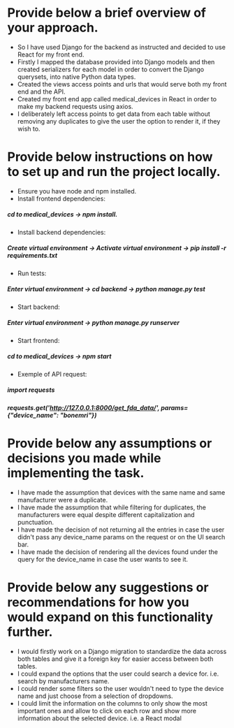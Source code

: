 # Provide below a brief overview of your approach.
- So I have used Django for the backend as instructed and decided to use React for my front end. 
- Firstly I mapped the database provided into Django models and then created serializers for each model in order to convert the Django querysets, into native Python data types.
- Created the views access points and urls that would serve both my front end and the API. 
- Created my front end app called medical_devices in React in order to make my backend requests using axios.
- I deliberately left access points to get data from each table without removing any duplicates to give the user the option to render it, if they wish to.

# Provide below instructions on how to set up and run the project locally.
- Ensure you have node and npm installed.
- Install frontend dependencies: 
##### cd to medical_devices -> npm install.
- Install backend dependencies:
##### Create virtual environment -> Activate virtual environment -> pip install -r requirements.txt
- Run tests: 
##### Enter virtual environment -> cd backend -> python manage.py test
- Start backend: 
##### Enter virtual environment -> python manage.py runserver
- Start frontend: 
##### cd to medical_devices -> npm start
- Exemple of API request: 
##### import requests 
##### requests.get('http://127.0.0.1:8000/get_fda_data/', params={"device_name": "bonemri"})

# Provide below any assumptions or decisions you made while implementing the task.
- I have made the assumption that devices with the same name and same manufacturer were a duplicate. 
- I have made the assumption that while filtering for duplicates, the manufacturers were equal despite different capitalization and punctuation.
- I have made the decision of not returning all the entries in case the user didn't pass any device_name params on the request or on the UI search bar. 
- I have made the decision of rendering all the devices found under the query for the device_name in case the user wants to see it.

# Provide below any suggestions or recommendations for how you would expand on this functionality further. 
- I would firstly work on a Django migration to standardize the data across both tables and give it a foreign key for easier access between both tables.
- I could expand the options that the user could search a device for. i.e. search by manufacturers name.
- I could render some filters so the user wouldn't need to type the device name and just choose from a selection of dropdowns.
- I could limit the information on the columns to only show the most important ones and allow to click on each row and show more information about the selected device. i.e. a React modal